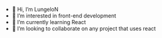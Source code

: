 - 👋 Hi, I’m LungeloN
- 👀 I’m interested in front-end development
- 🌱 I’m currently learning React
- 💞️ I’m looking to collaborate on any project that uses react

<!---
LungeloNzimande/LungeloNzimande is a ✨ special ✨ repository because its `README.md` (this file) appears on your GitHub profile.
You can click the Preview link to take a look at your changes.
--->
